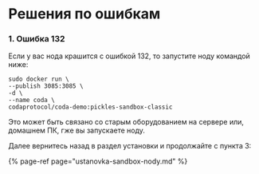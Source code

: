 # Решения по ошибкам

### 1. Ошибка 132

Если у вас нода крашится с ошибкой 132, то запустите ноду командой ниже:

```text
sudo docker run \
--publish 3085:3085 \
-d \
--name coda \
codaprotocol/coda-demo:pickles-sandbox-classic
```

Это может быть связано со старым оборудованием на сервере или, домашнем ПК, гже вы запускаете ноду. 

Далее вернитесь назад в раздел установки и продолжайте с пункта 3:

{% page-ref page="ustanovka-sandbox-nody.md" %}

